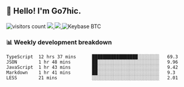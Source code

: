 ## 👋 Hello! I'm Go7hic.

 ![visitors count](https://visitors-by-url-pls-dont-use-this-in-your-repo.vercel.app/Go7hic-github-readme)
 <a href="https://twitter.com/Go7hic">
    <img src="https://img.shields.io/badge/-@Go7hic-1ca0f1?style=flat-square&labelColor=1ca0f1&logo=twitter&logoColor=white&link=https://twitter.com/Go7hic">
   <a/>
   <a href="mailto:gtfx0209@gmail.com">
    <img src="https://img.shields.io/badge/-gtfx0209@gmail.com-c14438?style=flat-square&logo=Gmail&logoColor=white&link=mailto:gtfx0209@gmail.com">
   <a/>
    ![Keybase BTC](https://img.shields.io/keybase/btc/Go7hic)
 <!--
🔭 I’m currently working
🌱 I’m currently learning
💬 Ask me about 
📫 How to reach me: 
⚡ Fun fact: 
-->
 <!--
![My Github Stats](https://github-readme-stats.vercel.app/api?username=Go7hic&show_icons=true&count_private=true)

-->

### 📊 Weekly development breakdown
<!--START_SECTION:waka-->
```text
TypeScript  12 hrs 37 mins      █████████████████░░░░░░░░   69.3 
JSON        1 hr 48 mins        ██░░░░░░░░░░░░░░░░░░░░░░░   9.96 
JavaScript  1 hr 43 mins        ██░░░░░░░░░░░░░░░░░░░░░░░   9.42 
Markdown    1 hr 41 mins        ██░░░░░░░░░░░░░░░░░░░░░░░   9.3 
LESS        21 mins             ░░░░░░░░░░░░░░░░░░░░░░░░░   2.01
```
<!--END_SECTION:waka-->
    

